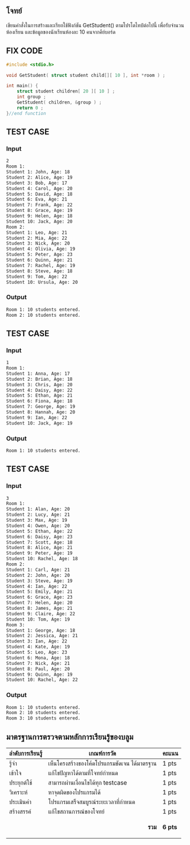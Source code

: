 ## โจทย์
เขียนคำสั่งในการสร้างและเรียกใช้ฟังก์ชัน GetStudent() ตามโปรโตไทป์ต่อไปนี้ เพื่อรับจำนวนห้องเรียน และข้อมูลของนักเรียนห้องละ 10 คนจากคีย์บอร์ด

## FIX CODE
```c++
#include <stdio.h>

void GetStudent( struct student child[][ 10 ], int *room ) ;

int main() {
    struct student children[ 20 ][ 10 ] ;
    int group ;
    GetStudent( children, &group ) ;
    return 0 ;
}//end function
```

## TEST CASE
### Input
```bash
2
Room 1:
Student 1: John, Age: 18
Student 2: Alice, Age: 19
Student 3: Bob, Age: 17
Student 4: Carol, Age: 20
Student 5: David, Age: 18
Student 6: Eva, Age: 21
Student 7: Frank, Age: 22
Student 8: Grace, Age: 19
Student 9: Helen, Age: 18
Student 10: Jack, Age: 20
Room 2:
Student 1: Leo, Age: 21
Student 2: Mia, Age: 22
Student 3: Nick, Age: 20
Student 4: Olivia, Age: 19
Student 5: Peter, Age: 23
Student 6: Quinn, Age: 21
Student 7: Rachel, Age: 19
Student 8: Steve, Age: 18
Student 9: Tom, Age: 22
Student 10: Ursula, Age: 20

```
### Output
```bash
Room 1: 10 students entered.
Room 2: 10 students entered.

```

## TEST CASE
### Input
```bash
1
Room 1:
Student 1: Anna, Age: 17
Student 2: Brian, Age: 18
Student 3: Chris, Age: 20
Student 4: Daisy, Age: 22
Student 5: Ethan, Age: 21
Student 6: Fiona, Age: 18
Student 7: George, Age: 19
Student 8: Hannah, Age: 20
Student 9: Ian, Age: 22
Student 10: Jack, Age: 19

```
### Output
```bash
Room 1: 10 students entered.

```

## TEST CASE
### Input
```bash
3
Room 1:
Student 1: Alan, Age: 20
Student 2: Lucy, Age: 21
Student 3: Max, Age: 19
Student 4: Owen, Age: 20
Student 5: Ethan, Age: 22
Student 6: Daisy, Age: 23
Student 7: Scott, Age: 18
Student 8: Alice, Age: 21
Student 9: Peter, Age: 19
Student 10: Rachel, Age: 18
Room 2:
Student 1: Carl, Age: 21
Student 2: John, Age: 20
Student 3: Steve, Age: 19
Student 4: Ian, Age: 22
Student 5: Emily, Age: 21
Student 6: Grace, Age: 23
Student 7: Helen, Age: 20
Student 8: James, Age: 21
Student 9: Claire, Age: 22
Student 10: Tom, Age: 19
Room 3:
Student 1: George, Age: 18
Student 2: Jessica, Age: 21
Student 3: Ian, Age: 22
Student 4: Kate, Age: 19
Student 5: Leo, Age: 23
Student 6: Mona, Age: 18
Student 7: Nick, Age: 21
Student 8: Paul, Age: 20
Student 9: Quinn, Age: 19
Student 10: Rachel, Age: 22

```
### Output
```bash
Room 1: 10 students entered.
Room 2: 10 students entered.
Room 3: 10 students entered.

```

## มาตรฐานการตรวจตามหลักการเรียนรู้ของบลูม
| ลำดับการเรียนรู้ | เกณฑ์การวัด | คะแนน |
| -------- | -------- | -------- |
| รู้จำ | เห็นโครงสร้างของโค้ดโปรแกรมชัดเจน ได้มาตรฐาน | 1 pts |
| เข้าใจ | แก้ไขปัญหาได้ตามที่โจทย์กำหนด | 1 pts |
| ประยุกต์ใช้ | สามารถผ่านเงื่อนไขได้ทุก testcase | 1 pts |
| วิเคราะห์ | หาจุดผิดของโปรแกรมได้ | 1 pts |
| ประเมินค่า | โปรแกรมเสร็จสมบูรณ์ระยะเวลาที่กำหนด | 1 pts |
| สร้างสรรค์ | แก้ไขสถานการณ์ของโจทย์ | 1 pts |
||<p style='text-align: right !important;'>**รวม**</p>|**6 pts**|
